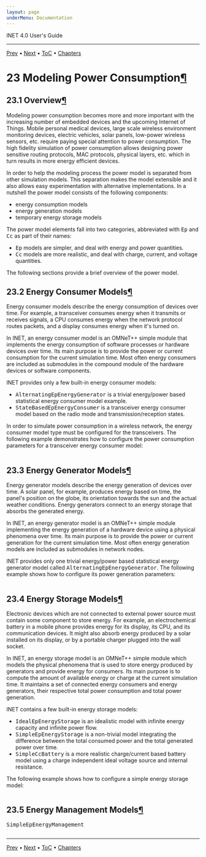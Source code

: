 ```yaml
---
layout: page
underMenu: Documentation
---
```




<div>INET 4.0 User's Guide<hr width='100%'></div>
<div class='oppnavbar'><a href="chap22.html">Prev</a> &#8226; <a href="chap24.html">Next</a> &#8226; <a href="toc.html#toc_23">ToC</a> &#8226; <a href="index.html">Chapters</a></div><h1><a name="cha:power"></a>23 Modeling Power Consumption<a class="headerlink" href="#cha:power" title="Permalink to this headline">&para;</a></h1>

<p><h2><a name="sec:power:overview"></a>23.1 Overview<a class="headerlink" href="#sec:power:overview" title="Permalink to this headline">&para;</a></h2>

<p>Modeling power consumption becomes more and more important with the increasing
number of embedded devices and the upcoming Internet of Things. Mobile personal
medical devices, large scale wireless environment monitoring devices, electric
vehicles, solar panels, low-power wireless sensors, etc. require paying special
attention to power consumption. The high fidelity simulation of power
consumption allows designing power sensitive routing protocols, MAC protocols,
physical layers, etc. which in turn results in more energy efficient devices.

<p>In order to help the modeling process the power model is separated from other
simulation models. This separation makes the model extensible and it also allows
easy experimentation with alternative implementations. In a nutshell the power
model consists of the following components:

<p><ul>
  <li> energy consumption models</li>
  <li> energy generation models</li>
  <li> temporary energy storage models</li>
</ul>

<p>The power model elements fall into two categories, abbreviated with <tt>Ep</tt>
and <tt>Cc</tt> as part of their names:

<p><ul>
  <li> <tt>Ep</tt> models are simpler, and deal with energy and power quantities.</li>
  <li> <tt>Cc</tt> models are more realistic, and deal with charge, current, and voltage quantities.</li>
</ul>

<p>The following sections provide a brief overview of the power model.

<p><h2><a name="sec:power:energy-consumer-models"></a>23.2 Energy Consumer Models<a class="headerlink" href="#sec:power:energy-consumer-models" title="Permalink to this headline">&para;</a></h2>

<p>Energy consumer models describe the energy consumption of devices over time.
For example, a transceiver consumes energy when it transmits or
receives signals, a CPU consumes energy when the network protocol routes
packets, and a display consumes energy when it's turned on.

<p>In INET, an energy consumer model is an OMNeT++ simple module that implements
the energy consumption of software processes or hardware devices over time.
Its main purpose is to provide the power or current consumption for the
current simulation time. Most often energy consumers are included as
submodules in the compound module of the hardware devices or software
components.

<p>INET provides only a few built-in energy consumer models:

<p><ul>
        <li> <tt>AlternatingEpEnergyGenerator</tt> is a trivial energy/power based statistical energy consumer model example.</li>
        <li> <tt>StateBasedEpEnergyConsumer</tt> is a transceiver energy consumer model based on the radio mode and transmission/reception states.</li>
</ul>

<p>In order to simulate power consumption in a wireless network, the energy
consumer model type must be configured for the transceivers. The following
example demonstrates how to configure the power consumption parameters for
a transceiver energy consumer model:

<p><pre class="snippet" src="Snippets.ini" after="#!EnergyConsumerConfigurationExample" until="#!End"></pre>
<p>
<h2><a name="sec:power:energy-generator-models"></a>23.3 Energy Generator Models<a class="headerlink" href="#sec:power:energy-generator-models" title="Permalink to this headline">&para;</a></h2>

<p>Energy generator models describe the energy generation of devices over time.
A solar panel, for example, produces energy based on time, the panel's
position on the globe, its orientation towards the sun and the actual weather
conditions. Energy generators connect to an energy storage that absorbs the
generated energy.

<p>In INET, an energy generator model is an OMNeT++ simple module implementing
the energy generation of a hardware device using a physical phenomena over
time. Its main purpose is to provide the power or current generation for
the current simulation time. Most often energy generation models are
included as submodules in network nodes.

<p>INET provides only one trivial energy/power based statistical energy
generator model called <tt>AlternatingEpEnergyGenerator</tt>. The following
example shows how to configure its power generation parameters:

<p><pre class="snippet" src="Snippets.ini" after="#!EnergyGeneratorConfigurationExample" until="#!End"></pre>
<p><h2><a name="sec:power:energy-storage-models"></a>23.4 Energy Storage Models<a class="headerlink" href="#sec:power:energy-storage-models" title="Permalink to this headline">&para;</a></h2>

<p>Electronic devices which are not connected to external power source must contain
some component to store energy. For example, an electrochemical battery in a
mobile phone provides energy for its display, its CPU, and its communication
devices. It might also absorb energy produced by a solar installed on its
display, or by a portable charger plugged into the wall socket.

<p>In INET, an energy storage model is an OMNeT++ simple module which models
the physical phenomena that is used to store energy produced by generators
and provide energy for consumers. Its main purpose is to compute the amount
of available energy or charge at the current simulation time. It maintains
a set of connected energy consumers and energy generators, their respective
total power consumption and total power generation.

<p>INET contains a few built-in energy storage models:

<p><ul>
        <li> <tt>IdealEpEnergyStorage</tt> is an idealistic model with infinite energy capacity and infinite power flow.</li>
        <li> <tt>SimpleEpEnergyStorage</tt> is a non-trivial model integrating the difference between the total consumed power and the total generated power over time.</li>
        <li> <tt>SimpleCcBattery</tt> is a more realistic charge/current based battery model using a charge independent ideal voltage source and internal resistance.</li>
</ul>

<p>The following example shows how to configure a simple energy storage model:

<p><pre class="snippet" src="Snippets.ini" after="#!EnergyStorageConfigurationExample" until="#!End"></pre>
<p><h2><a name="sec:power:energy-management-models"></a>23.5 Energy Management Models<a class="headerlink" href="#sec:power:energy-management-models" title="Permalink to this headline">&para;</a></h2>


<tt>SimpleEpEnergyManagement</tt>

<p><pre class="snippet" src="Snippets.ini" after="#!EnergyManagementConfigurationExample" until="#!End"></pre>
<p>


<hr class='pgbr'><div class='oppnavbar'><a href="chap22.html">Prev</a> &#8226; <a href="chap24.html">Next</a> &#8226; <a href="toc.html#toc_23">ToC</a> &#8226; <a href="index.html">Chapters</a></div>
